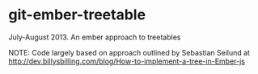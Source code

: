 git-ember-treetable
===================

July-August 2013. An ember approach to treetables

NOTE: Code largely based on approach outlined by Sebastian Seilund at http://dev.billysbilling.com/blog/How-to-implement-a-tree-in-Ember-js